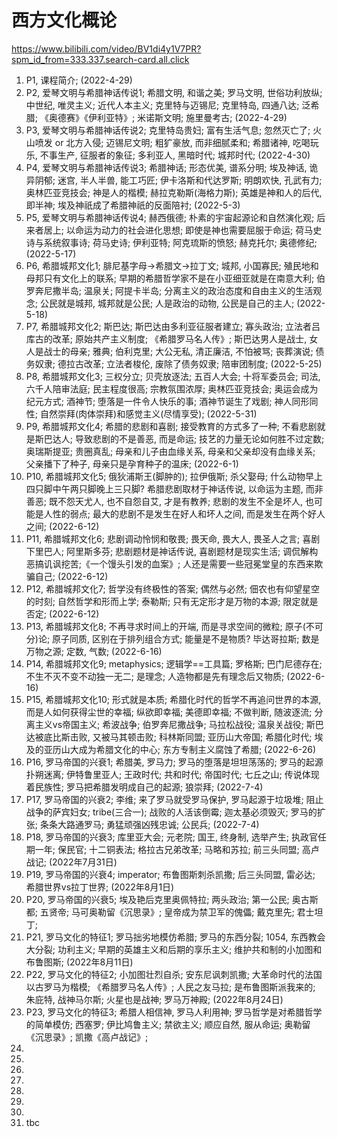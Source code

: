# 西方文化概论
https://www.bilibili.com/video/BV1di4y1V7PR?spm_id_from=333.337.search-card.all.click
1.	P1, 课程简介; (2022-4-29)
2.	P2, 爱琴文明与希腊神话传说1; 希腊文明, 和谐之美; 罗马文明, 世俗功利放纵; 中世纪, 唯灵主义; 近代人本主义; 克里特与迈锡尼; 克里特岛, 四通八达; 泛希腊; 《奥德赛》《伊利亚特》; 米诺斯文明; 施里曼考古; (2022-4-29)
3.	P3, 爱琴文明与希腊神话传说2; 克里特岛贵妇; 富有生活气息; 忽然灭亡了; 火山喷发 or 北方入侵; 迈锡尼文明; 粗犷豪放, 而非细腻柔和; 希腊诸神, 吃喝玩乐, 不事生产, 征服者的象征; 多利亚人, 黑暗时代; 城邦时代; (2022-4-30)
4.	P4, 爱琴文明与希腊神话传说3; 希腊神话; 形态优美, 谱系分明; 埃及神话, 诡异阴郁; 迷宫, 半人半兽, 能工巧匠; 伊卡洛斯和代达罗斯; 明朗欢快, 孔武有力; 奥林匹亚竞技会; 神是人的楷模; 赫拉克勒斯(海格力斯); 英雄是神和人的后代, 即半神; 埃及神祇成了希腊神祇的反面陪衬; (2022-5-3)
5.	P5, 爱琴文明与希腊神话传说4; 赫西俄德; 朴素的宇宙起源论和自然演化观; 后来者居上; 以命运为动力的社会进化思想; 即使是神也需要屈服于命运; 荷马史诗与系统叙事诗; 荷马史诗; 伊利亚特; 阿克琉斯的愤怒; 赫克托尔; 奥德修纪; (2022-5-17)
6.	P6, 希腊城邦文化1; 腓尼基字母->希腊文->拉丁文; 城邦, 小国寡民; 殖民地和母邦只有文化上的联系; 早期的希腊哲学家不是在小亚细亚就是在南意大利; 伯罗奔尼撒半岛; 温泉关; 阿提卡半岛; 分离主义的政治态度和自由主义的生活观念; 公民就是城邦, 城邦就是公民; 人是政治的动物, 公民是自己的主人; (2022-5-18)
7.	P7, 希腊城邦文化2; 斯巴达; 斯巴达由多利亚征服者建立; 寡头政治; 立法者吕库古的改革; 原始共产主义制度; 《希腊罗马名人传》; 斯巴达男人是战士, 女人是战士的母亲; 雅典; 伯利克里; 大公无私, 清正廉洁, 不怕被骂; 丧葬演说; 债务奴隶; 德拉古改革; 立法者梭伦, 废除了债务奴隶; 陪审团制度; (2022-5-25)
8.	P8, 希腊城邦文化3; 三权分立; 贝壳放逐法; 五百人大会; 十将军委员会; 司法, 六千人陪审法庭; 民主程度很高; 宗教氛围浓厚; 奥林匹亚竞技会; 奥运会成为纪元方式; 酒神节; 堕落是一件令人快乐的事; 酒神节诞生了戏剧; 神人同形同性; 自然崇拜(肉体崇拜)和感觉主义(尽情享受); (2022-5-31)
9.	P9, 希腊城邦文化4; 希腊的悲剧和喜剧; 接受教育的方式多了一种; 不看悲剧就是斯巴达人; 导致悲剧的不是善恶, 而是命运; 技艺的力量无论如何胜不过定数; 奥瑞斯提亚; 贵圈真乱; 母亲和儿子由血缘关系, 母亲和父亲却没有血缘关系; 父亲播下了种子, 母亲只是孕育种子的温床; (2022-6-1)
10.	P10, 希腊城邦文化5; 俄狄浦斯王(脚肿的); 拉伊俄斯; 杀父娶母; 什么动物早上四只脚中午两只脚晚上三只脚? 希腊悲剧取材于神话传说, 以命运为主题, 而非善恶; 既不怨天尤人, 也不自怨自艾, 才是有教养; 悲剧的发生不全是坏人, 也可能是人性的弱点; 最大的悲剧不是发生在好人和坏人之间, 而是发生在两个好人之间; (2022-6-12)
11.	P11, 希腊城邦文化6; 悲剧调动怜悯和敬畏; 畏天命, 畏大人, 畏圣人之言; 喜剧下里巴人; 阿里斯多芬; 悲剧题材是神话传说, 喜剧题材是现实生活; 调侃解构恶搞讥讽挖苦;《一个馒头引发的血案》; 人还是需要一些冠冕堂皇的东西来欺骗自己; (2022-6-12)
12.	P12, 希腊城邦文化7; 哲学没有终极性的答案; 偶然与必然; 佃农也有仰望星空的时刻; 自然哲学和形而上学; 泰勒斯; 只有无定形才是万物的本源; 限定就是否定; (2022-6-12)
13.	P13, 希腊城邦文化8; 不再寻求时间上的开端, 而是寻求空间的微粒; 原子(不可分)论; 原子同质, 区别在于排列组合方式; 能量是不是物质? 毕达哥拉斯; 数是万物之源; 定数, 气数; (2022-6-16)
14.	P14, 希腊城邦文化9; metaphysics; 逻辑学==工具篇; 罗格斯; 巴门尼德存在; 不生不灭不变不动独一无二; 是理念; 人造物都是先有理念后又物质; (2022-6-16)
15.	P15, 希腊城邦文化10; 形式就是本质; 希腊化时代的哲学不再追问世界的本源, 而是人如何获得尘世的幸福; 纵欲即幸福; 美德即幸福; 不做判断, 随波逐流; 分离主义vs帝国主义; 希波战争; 伯罗奔尼撒战争; 马拉松战役; 温泉关战役; 斯巴达被底比斯击败, 又被马其顿击败; 科林斯同盟; 亚历山大帝国; 希腊化时代; 埃及的亚历山大成为希腊文化的中心; 东方专制主义腐蚀了希腊; (2022-6-26)
16.	P16, 罗马帝国的兴衰1; 希腊美, 罗马力; 罗马的堕落是坦坦荡荡的; 罗马的起源扑朔迷离; 伊特鲁里亚人; 王政时代; 共和时代; 帝国时代; 七丘之山; 传说体现着民族性; 罗马把希腊发明成自己的起源; 狼崇拜; (2022-7-4)
17.	P17, 罗马帝国的兴衰2; 李维; 来了罗马就受罗马保护, 罗马起源于垃圾堆; 阻止战争的萨宾妇女; tribe(三合一); 战败的人活该倒霉; 迦太基必须毁灭; 罗马的扩张; 条条大路通罗马; 勇猛顽强凶残忠诚; 公民兵; (2022-7-4)
18.	P18, 罗马帝国的兴衰3; 库里亚大会; 元老院; 国王, 终身制, 选举产生; 执政官任期一年; 保民官; 十二铜表法; 格拉古兄弟改革; 马略和苏拉; 前三头同盟; 高卢战记; (2022年7月31日)
19.	P19, 罗马帝国的兴衰4; imperator; 布鲁图斯刺杀凯撒; 后三头同盟, 雷必达; 希腊世界vs拉丁世界; (2022年8月1日)
20.	P20, 罗马帝国的兴衰5; 埃及艳后克里奥佩特拉; 两头政治; 第一公民; 奥古斯都; 五贤帝; 马可奥勒留《沉思录》; 皇帝成为禁卫军的傀儡; 戴克里先; 君士坦丁; 
21.	P21, 罗马文化的特征1; 罗马拙劣地模仿希腊; 罗马的东西分裂; 1054, 东西教会大分裂; 功利主义; 早期的英雄主义和后期的享乐主义; 维护共和制的小加图和布鲁图斯; (2022年8月11日)
22. P22, 罗马文化的特征2; 小加图壮烈自杀; 安东尼讽刺凯撒; 大革命时代的法国以古罗马为楷模; 《希腊罗马名人传》; 人民之友马拉; 是布鲁图斯派我来的; 朱庇特, 战神马尔斯; 	火星也是战神; 罗马万神殿; (2022年8月24日)
23.	P23, 罗马文化的特征3; 希腊人相信神, 罗马人利用神; 罗马哲学是对希腊哲学的简单模仿; 西塞罗; 伊比鸠鲁主义; 禁欲主义; 顺应自然, 服从命运; 奥勒留《沉思录》; 凯撒《高卢战记》; 
24.	
25.	
26.	
27.	
28.	
29.	
30.	
31.	tbc

